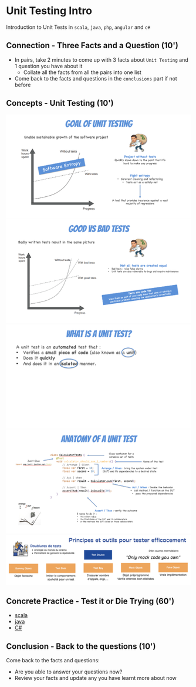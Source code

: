# Unit Testing Intro
Introduction to Unit Tests in `scala`, `java`, `php`, `angular` and `c#`

## Connection - Three Facts and a Question (10')
- In pairs, take 2 minutes to come up with 3 facts about `Unit Testing` and 1 question you have about it
  - Collate all the facts from all the pairs into one list 
- Come back to the facts and questions in the `conclusions` part if not before

## Concepts - Unit Testing (10')
![Unit Testing](img/unit-testing.png)
![Good vs Bad Tests](img/good-vs-bad.png)
![What is a Unit Test](img/what-is-unit-test.png)
![Anatomy of Unit Tests](img/anatomy-of-unit-test.png)
![Test Doubles](img/test-doubles.png)

## Concrete Practice - Test it or Die Trying (60')
- [scala](scala/how-to.md)
- [java](java/how-to.md)
- [C#](c%23/how-to.md)

## Conclusion - Back to the questions (10')
Come back to the facts and questions:
- Are you able to answer your questions now? 
- Review your facts and update any you have learnt more about now
